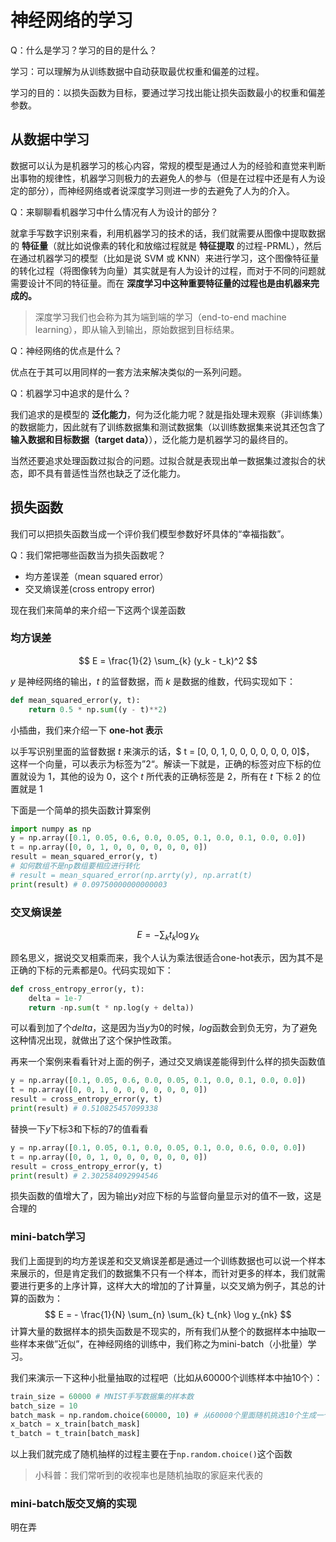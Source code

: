 # 神经网络的学习

Q：什么是学习？学习的目的是什么？

学习：可以理解为从训练数据中自动获取最优权重和偏差的过程。

学习的目的：以损失函数为目标，要通过学习找出能让损失函数最小的权重和偏差参数。

## 从数据中学习

数据可以认为是机器学习的核心内容，常规的模型是通过人为的经验和直觉来判断出事物的规律性，机器学习则极力的去避免人的参与（但是在过程中还是有人为设定的部分），而神经网络或者说深度学习则进一步的去避免了人为的介入。

Q：来聊聊看机器学习中什么情况有人为设计的部分？

就拿手写数字识别来看，利用机器学习的技术的话，我们就需要从图像中提取数据的 **特征量**（就比如说像素的转化和放缩过程就是 **特征提取** 的过程-PRML），然后在通过机器学习的模型（比如是说 SVM 或 KNN）来进行学习，这个图像特征量的转化过程（将图像转为向量）其实就是有人为设计的过程，而对于不同的问题就需要设计不同的特征量。而在 **深度学习中这种重要特征量的过程也是由机器来完成的。**

> 深度学习我们也会称为其为端到端的学习（end-to-end machine learning），即从输入到输出，原始数据到目标结果。

Q：神经网络的优点是什么？

优点在于其可以用同样的一套方法来解决类似的一系列问题。

Q：机器学习中追求的是什么？

我们追求的是模型的 **泛化能力**，何为泛化能力呢？就是指处理未观察（非训练集）的数据能力，因此就有了训练数据集和测试数据集（以训练数据集来说其还包含了 **输入数据和目标数据（target data）**），泛化能力是机器学习的最终目的。

当然还要追求处理函数过拟合的问题。过拟合就是表现出单一数据集过渡拟合的状态，即不具有普适性当然也缺乏了泛化能力。

## 损失函数

我们可以把损失函数当成一个评价我们模型参数好坏具体的“幸福指数”。

Q：我们常把哪些函数当为损失函数呢？

- 均方差误差（mean squared error）
- 交叉熵误差(cross entropy error)

现在我们来简单的来介绍一下这两个误差函数

### 均方误差

$$
E = \frac{1}{2} \sum_{k} (y_k - t_k)^2
$$

$y$ 是神经网络的输出，$t$ 的监督数据，而 $k$ 是数据的维数，代码实现如下：

```python
def mean_squared_error(y, t):
    return 0.5 * np.sum((y - t)**2)
```

小插曲，我们来介绍一下 **one-hot 表示**

以手写识别里面的监督数据 $t$ 来演示的话，$ t = [0, 0, 1, 0, 0, 0, 0, 0, 0, 0]$， 这样一个向量，可以表示为标签为”2“。解读一下就是，正确的标签对应下标的位置就设为 1，其他的设为 0，这个 $t$ 所代表的正确标签是 2，所有在 $t$ 下标 2 的位置就是 1

下面是一个简单的损失函数计算案例

```python
import numpy as np
y = np.array([0.1, 0.05, 0.6, 0.0, 0.05, 0.1, 0.0, 0.1, 0.0, 0.0])
t = np.array([0, 0, 1, 0, 0, 0, 0, 0, 0, 0])
result = mean_squared_error(y, t)
# 如何数组不是np数组要相应进行转化
# result = mean_squared_error(np.arrty(y), np.arrat(t)
print(result) # 0.09750000000000003
```

### 交叉熵误差

$$
E = - \sum_{k} t_k \log y_k
$$

顾名思义，据说交叉相乘而来，我个人认为乘法很适合one-hot表示，因为其不是正确的下标的元素都是0。代码实现如下：

```python
def cross_entropy_error(y, t):
	delta = 1e-7
    return -np.sum(t * np.log(y + delta))
```

可以看到加了个$delta$，这是因为当$y$为0的时候，$log$函数会到负无穷，为了避免这种情况出现，就做出了这个保护性政策。

再来一个案例来看看针对上面的例子，通过交叉熵误差能得到什么样的损失函数值

```python
y = np.array([0.1, 0.05, 0.6, 0.0, 0.05, 0.1, 0.0, 0.1, 0.0, 0.0])
t = np.array([0, 0, 1, 0, 0, 0, 0, 0, 0, 0])
result = cross_entropy_error(y, t)
print(result) # 0.510825457099338
```

替换一下$y$下标3和下标的7的值看看

```python
y = np.array([0.1, 0.05, 0.1, 0.0, 0.05, 0.1, 0.0, 0.6, 0.0, 0.0])
t = np.array([0, 0, 1, 0, 0, 0, 0, 0, 0, 0])
result = cross_entropy_error(y, t)
print(result) # 2.302584092994546
```

损失函数的值增大了，因为输出$y$对应下标的与监督向量显示对的值不一致，这是合理的

### mini-batch学习

我们上面提到的均方差误差和交叉熵误差都是通过一个训练数据也可以说一个样本来展示的，但是肯定我们的数据集不只有一个样本，而针对更多的样本，我们就需要进行更多的上序计算，这样大大的增加的了计算量，以交叉熵为例子，其总的计算的函数为：
$$
E = - \frac{1}{N} \sum_{n} \sum_{k} t_{nk} \log y_{nk}
$$
计算大量的数据样本的损失函数是不现实的，所有我们从整个的数据样本中抽取一些样本来做”近似”，在神经网络的训练中，我们称之为mini-batch（小批量）学习。

我们来演示一下这种小批量抽取的过程吧（比如从60000个训练样本中抽10个）：

```python
train_size = 60000 # MNIST手写数据集的样本数
batch_size = 10
batch_mask = np.random.choice(60000, 10) # 从60000个里面随机挑选10个生成一个数组
x_batch = x_train[batch_mask]
t_batch = t_train[batch_mask]
```

以上我们就完成了随机抽样的过程主要在于`np.random.choice()`这个函数

> 小科普：我们常听到的收视率也是随机抽取的家庭来代表的

### mini-batch版交叉熵的实现

明在弄











